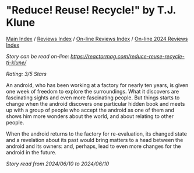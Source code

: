 # "Reduce! Reuse! Recycle!" by T.J. Klune

[Main Index](../../../README.md) / [Reviews Index](../../README.md) / [On-line Reviews Index](../README.md) / [On-line 2024 Reviews Index](README.md)

*Story can be read on-line: <https://reactormag.com/reduce-reuse-recycle-tj-klune/>*

*Rating: 3/5 Stars*

An android, who has been working at a factory for nearly ten years, is given one week of freedom to explore the surroundings. What it discovers are fascinating sights and even more fascinating people. But things starts to change when the android discovers one particular hidden book and meets up with a group of people who accept the android as one of them and shows him more wonders about the world, and about relating to other people.

When the android returns to the factory for re-evaluation, its changed state and a revelation about its past would bring matters to a head between the android and its owners: and, perhaps, lead to even more changes for the android in the future.

*Story read from 2024/06/10 to 2024/06/10*
